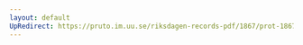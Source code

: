 ```yaml
---
layout: default
UpRedirect: https://pruto.im.uu.se/riksdagen-records-pdf/1867/prot-1867--ak--424/prot-1867--ak--424_014.pdf
---
```

